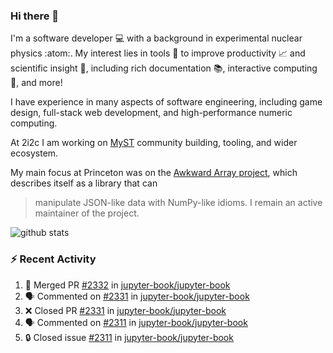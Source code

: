 ### Hi there 👋 

I'm a software developer 💻 with a background in experimental nuclear physics :atom:. My interest lies in tools :wrench: to improve productivity :chart_with_upwards_trend: and scientific insight :telescope:, including rich documentation 📚, interactive computing 🧮, and more! 

I have experience in many aspects of software engineering, including game design, full-stack web development, and high-performance numeric computing. 

At 2i2c I am working on [MyST](https://github.com/jupyter-book/mystmd) community building, tooling, and wider ecosystem. 

My main focus at Princeton was on the [Awkward Array project](awkward-array.org/), which describes itself as a library that can 
> manipulate JSON-like data with NumPy-like idioms. I remain an active maintainer of the project. 

![github stats](https://github-readme-stats.vercel.app/api?username=agoose77&show_icons=true&hide_rank=true&hide_title=true&bg_color=30,e76445,904e95&text_color=efe3ec&icon_color=efe3ec)
<!--
**agoose77/agoose77** is a ✨ _special_ ✨ repository because its `README.md` (this file) appears on your GitHub profile.

Here are some ideas to get you started:

- 🔭 I’m currently working on ...
- 🌱 I’m currently learning ...
- 👯 I’m looking to collaborate on ...
- 🤔 I’m looking for help with ...
- 💬 Ask me about ...
- 📫 How to reach me: ...
- 😄 Pronouns: ...
- ⚡ Fun fact: ...
-->

### :zap: Recent Activity

<!--START_SECTION:activity-->
1. 🎉 Merged PR [#2332](https://github.com/jupyter-book/jupyter-book/pull/2332) in [jupyter-book/jupyter-book](https://github.com/jupyter-book/jupyter-book)
2. 🗣 Commented on [#2331](https://github.com/jupyter-book/jupyter-book/pull/2331#issuecomment-2690791233) in [jupyter-book/jupyter-book](https://github.com/jupyter-book/jupyter-book)
3. ❌ Closed PR [#2331](https://github.com/jupyter-book/jupyter-book/pull/2331) in [jupyter-book/jupyter-book](https://github.com/jupyter-book/jupyter-book)
4. 🗣 Commented on [#2311](https://github.com/jupyter-book/jupyter-book/issues/2311#issuecomment-2690787641) in [jupyter-book/jupyter-book](https://github.com/jupyter-book/jupyter-book)
5. 🔒 Closed issue [#2311](https://github.com/jupyter-book/jupyter-book/issues/2311) in [jupyter-book/jupyter-book](https://github.com/jupyter-book/jupyter-book)
<!--END_SECTION:activity-->
